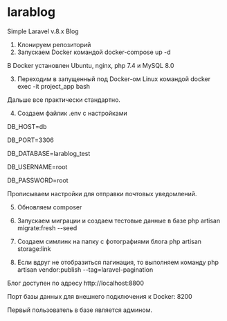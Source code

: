 # larablog
Simple Laravel v.8.x Blog

1. Клонируем репозиторий
2. Запускаем Docker командой docker-compose up -d

В Docker установлен Ubuntu, nginx, php 7.4 и MySQL 8.0

3. Переходим в запущенный под Docker-ом Linux командой docker exec -it project_app bash

Дальше все практически стандартно.

4. Создаем файлик .env с настройками

DB_HOST=db

DB_PORT=3306

DB_DATABASE=larablog_test

DB_USERNAME=root

DB_PASSWORD=root


Прописываем настройки для отправки почтовых уведомлений.

5. Обновляем composer
6. Запускаем миграции и создаем тестовые данные в базе php artisan migrate:fresh --seed
7. Создаем симлинк на папку с фотографиями блога
php artisan storage:link

8. Если вдруг не отобразиться пагинация, то выполняем команду
php artisan vendor:publish --tag=laravel-pagination


Блог доступен по адресу http://localhost:8800

Порт базы данных для внешнего подключения к Docker: 8200

Первый пользователь в базе является админом.
